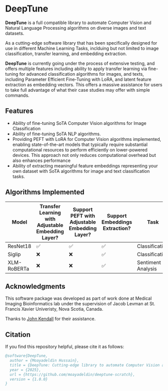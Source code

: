 # DeepTune

**DeepTune** is a full compatible library to automate Computer Vision and Natural Language Processing algorithms on diverse images and text datasets.

As a cutting-edge software library that has been specifically designed for use in different Machine Learning Tasks, inclduing but not limited to image classification, transfer learning, and embedding extraction. 

**DeepTune** is currently going under the process of extensive testing, and offers multiple features including ability to apply transfer learning via fine-tuning for advanced classification algorithms for images, and texts, including Parameter Efficient Fine-Tuning with LoRA, and latent feature extraction as embedding vectors. This offers a massive assistance for users to take full advantage of what their case studies may offer with simple commands.

## Features

- Ability of fine-tuning SoTA Computer Vision algorithms for Image Classification
- Ability of fine-tuning SoTA NLP algorithms.
- Providing PEFT with LoRA for Computer Vision algorithms implemented, enabling state-of-the-art models that typically require substantial computational resources to perform efficiently on lower-powered devices. This approach not only reduces computational overhead but also enhances performance
- Ability of extracting meaningful feature embeddings representing your own dataset with SoTA algorithms for image and text classification tasks.

## Algorithms Implemented

| Model         | Transfer Learning with Adjustable Embedding Layer? | Support PEFT with Adjustable Embedding Layer? | Support Embeddings Extraction? | Task                | Modality |
|---------------|--------------------|---------------|-------------------------------|---------------------|----------|
| ResNet18      | ✅                 | ✅            | ✅                            | Classification      | Image    |
| Siglip        | ❌                |  ❌            | ✅                            | Classification      | Image    |
| XLM-RoBERTa   | ❌                 | ❌            | ✅                            | Sentiment Analysis  | Text     |


## Acknowledgments
This software package was developed as part of work done at Medical Imaging Bioinformatics lab under the supervision of Jacob Levman at St. Francis Xavier Univeristy, Nova Scotia, Canada.


Thanks to [John Kendall](https://github.com/johnkxl) for their assistance.


## Citation

If you find this repository helpful, please cite it as follows:


```bibtex
@software{DeepTune,
  author = {Moayadeldin Hussain},
  title = {DeepTune: Cutting-edge library to automate Computer Vision and Natural Language Processing algorithms.},
  year = {2025},
  url = {https://github.com/moayadeldin/deeptune-scratch},
  version = {1.0.0}
}
